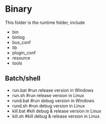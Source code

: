 # Binary

This folder is the runtime folder, include

- bin
- binlog
- bus_conf
- lib
- plugin_conf
- resource
- tools

## Batch/shell

- run.bat   #run release version in Windows
- run.sh    #run release version in Linux
- rund.bat   #run debug version in Windows
- rund.sh   #run debug version in Linux
- kill.bat  #kill debug & release version in Linux
- kill.sh   #kill debug & release version in Linux